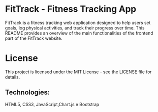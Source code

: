 # FitTrack - Fitness Tracking App
FitTrack is a fitness tracking web application designed to help users set goals, log physical activities, and track their progress over time. This README provides an overview of the main functionalities of the frontend part of the FitTrack website.
# License
This project is licensed under the MIT License - see the LICENSE file for details.
## Technologies: 
HTML5, CSS3, JavaScript,Chart.js e Bootstrap
